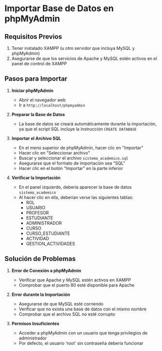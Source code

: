 # Importar Base de Datos en phpMyAdmin

## Requisitos Previos
1. Tener instalado XAMPP (u otro servidor que incluya MySQL y phpMyAdmin)
2. Asegurarse de que los servicios de Apache y MySQL estén activos en el panel de control de XAMPP

## Pasos para Importar

1. **Iniciar phpMyAdmin**
   - Abrir el navegador web
   - Ir a `http://localhost/phpmyadmin`

2. **Preparar la Base de Datos**
   - La base de datos se creará automáticamente durante la importación, ya que el script SQL incluye la instrucción `CREATE DATABASE`

3. **Importar el Archivo SQL**
   - En el menú superior de phpMyAdmin, hacer clic en "Importar"
   - Hacer clic en "Seleccionar archivo"
   - Buscar y seleccionar el archivo `sistema_academico.sql`
   - Asegurarse que el formato de importación sea "SQL"
   - Hacer clic en el botón "Importar" en la parte inferior

4. **Verificar la Importación**
   - En el panel izquierdo, debería aparecer la base de datos `sistema_academico`
   - Al hacer clic en ella, deberían verse las siguientes tablas:
     - ROL
     - USUARIO
     - PROFESOR
     - ESTUDIANTE
     - ADMINISTRADOR
     - CURSO
     - CURSO_ESTUDIANTE
     - ACTIVIDAD
     - GESTION_ACTIVIDADES

## Solución de Problemas

1. **Error de Conexión a phpMyAdmin**
   - Verificar que Apache y MySQL estén activos en XAMPP
   - Comprobar que el puerto 80 esté disponible para Apache

2. **Error durante la Importación**
   - Asegurarse de que MySQL esté corriendo
   - Verificar que no exista una base de datos con el mismo nombre
   - Comprobar que el archivo SQL no esté corrupto

3. **Permisos Insuficientes**
   - Acceder a phpMyAdmin con un usuario que tenga privilegios de administrador
   - Por defecto, el usuario 'root' sin contraseña debería funcionar